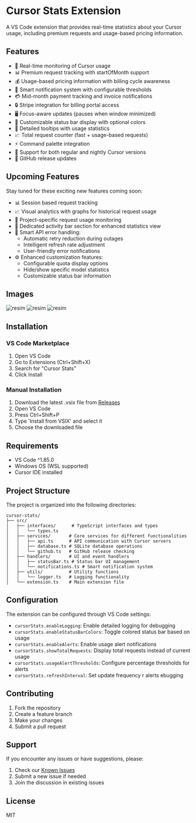 # Cursor Stats Extension

A VS Code extension that provides real-time statistics about your Cursor usage, including premium requests and usage-based pricing information.

## Features

- 🚀 Real-time monitoring of Cursor usage
- 📊 Premium request tracking with startOfMonth support
- 💰 Usage-based pricing information with billing cycle awareness
- 🔔 Smart notification system with configurable thresholds
- 💳 Mid-month payment tracking and invoice notifications
- 🔒 Stripe integration for billing portal access
- 🖥️ Focus-aware updates (pauses when window minimized)
- 🎨 Customizable status bar display with optional colors
- 📝 Detailed tooltips with usage statistics
- 📈 Total request counter (fast + usage-based requests)
- ⚡ Command palette integration
- 🌙 Support for both regular and nightly Cursor versions
- 🔄 GitHub release updates

## Upcoming Features

Stay tuned for these exciting new features coming soon:

- 📊 Session based request tracking
- 📈 Visual analytics with graphs for historical request usage
- 🎯 Project-specific request usage monitoring
- 🎨 Dedicated activity bar section for enhanced statistics view
- 🔄 Smart API error handling:
  - Automatic retry reduction during outages
  - Intelligent refresh rate adjustment
  - User-friendly error notifications
- ⚙️ Enhanced customization features:
  - Configurable quota display options
  - Hide/show specific model statistics
  - Customizable status bar information

## Images
![resim](https://github.com/user-attachments/assets/dc50c52e-29e1-4e9d-b09f-66c5d0a6e4de)
![resim](https://github.com/user-attachments/assets/b661dcce-7b74-49c7-866d-d29ad82058f7)
![resim](https://github.com/user-attachments/assets/d20476ac-0cc9-4072-9040-8543b1c6c7d1)


## Installation

### VS Code Marketplace

1. Open VS Code
2. Go to Extensions (Ctrl+Shift+X)
3. Search for "Cursor Stats"
4. Click Install

### Manual Installation

1. Download the latest .vsix file from [Releases](https://github.com/Dwtexe/cursor-stats/releases)
2. Open VS Code
3. Press Ctrl+Shift+P
4. Type 'Install from VSIX' and select it
5. Choose the downloaded file

## Requirements

- VS Code ^1.85.0
- Windows OS (WSL supported)
- Cursor IDE installed

## Project Structure

The project is organized into the following directories:

```
cursor-stats/
├── src/
│   ├── interfaces/      # TypeScript interfaces and types
│   │   └── types.ts
│   ├── services/       # Core services for different functionalities
│   │   ├── api.ts      # API communication with Cursor servers
│   │   ├── database.ts # SQLite database operations
│   │   └── github.ts   # GitHub release checking
│   ├── handlers/       # UI and event handlers
│   │   ├── statusBar.ts # Status bar UI management
│   │   └── notifications.ts # Smart notification system
│   ├── utils/          # Utility functions
│   │   └── logger.ts   # Logging functionality
│   └── extension.ts    # Main extension file
```

## Configuration

The extension can be configured through VS Code settings:

- `cursorStats.enableLogging`: Enable detailed logging for debugging
- `cursorStats.enableStatusBarColors`: Toggle colored status bar based on usage
- `cursorStats.enableAlerts`: Enable usage alert notifications
- `cursorStats.showTotalRequests`: Display total requests instead of current usage
- `cursorStats.usageAlertThresholds`: Configure percentage thresholds for alerts
- `cursorStats.refreshInterval`: Set update frequency
r alerts
ebugging

## Contributing

1. Fork the repository
2. Create a feature branch
3. Make your changes
4. Submit a pull request

## Support

If you encounter any issues or have suggestions, please:
1. Check our [Known Issues](https://github.com/Dwtexe/cursor-stats/issues)
2. Submit a new issue if needed
3. Join the discussion in existing issues

## License

MIT
